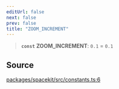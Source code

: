 ```yaml
---
editUrl: false
next: false
prev: false
title: "ZOOM_INCREMENT"
---
```


> **`const`** **ZOOM\_INCREMENT**: `0.1` = `0.1`

## Source

[packages/spacekit/src/constants.ts:6](https://github.com/nodenogg-in/alpha-p2p/blob/a4d5eff/packages/spacekit/src/constants.ts#L6)
